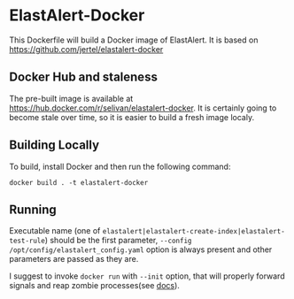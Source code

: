 # ElastAlert-Docker

This Dockerfile will build a Docker image of ElastAlert. It is based on https://github.com/jertel/elastalert-docker

## Docker Hub and staleness

The pre-built image is available at https://hub.docker.com/r/selivan/elastalert-docker. It is certainly going to become stale over time, so it is easier to build a fresh image localy.

## Building Locally

To build, install Docker and then run the following command:

```
docker build . -t elastalert-docker
```

## Running

Executable name (one of `elastalert|elastalert-create-index|elastalert-test-rule`) should be the first parameter, `--config /opt/config/elastalert_config.yaml` option is always present and other parameters are passed as they are.

I suggest to invoke `docker run` with `--init` option, that will properly forward signals and reap zombie processes(see [docs](https://docs.docker.com/compose/compose-file/#init)).
